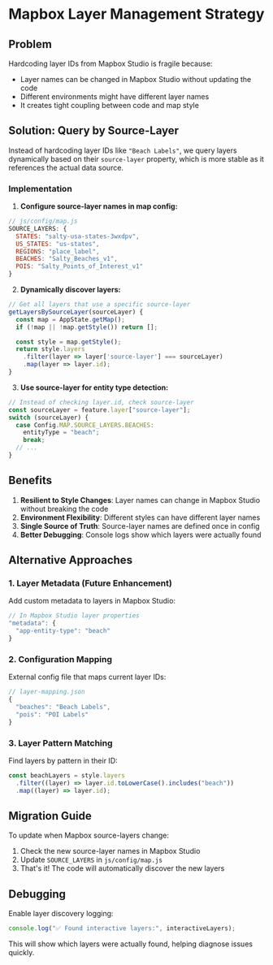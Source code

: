 # Mapbox Layer Management Strategy

## Problem

Hardcoding layer IDs from Mapbox Studio is fragile because:

- Layer names can be changed in Mapbox Studio without updating the code
- Different environments might have different layer names
- It creates tight coupling between code and map style

## Solution: Query by Source-Layer

Instead of hardcoding layer IDs like `"Beach Labels"`, we query layers dynamically based on their `source-layer` property, which is more stable as it references the actual data source.

### Implementation

1. **Configure source-layer names in map config:**

```javascript
// js/config/map.js
SOURCE_LAYERS: {
  STATES: "salty-usa-states-3wxdpv",
  US_STATES: "us-states",
  REGIONS: "place_label",
  BEACHES: "Salty_Beaches_v1",
  POIS: "Salty_Points_of_Interest_v1"
}
```

2. **Dynamically discover layers:**

```javascript
// Get all layers that use a specific source-layer
getLayersBySourceLayer(sourceLayer) {
  const map = AppState.getMap();
  if (!map || !map.getStyle()) return [];

  const style = map.getStyle();
  return style.layers
    .filter(layer => layer['source-layer'] === sourceLayer)
    .map(layer => layer.id);
}
```

3. **Use source-layer for entity type detection:**

```javascript
// Instead of checking layer.id, check source-layer
const sourceLayer = feature.layer["source-layer"];
switch (sourceLayer) {
  case Config.MAP.SOURCE_LAYERS.BEACHES:
    entityType = "beach";
    break;
  // ...
}
```

## Benefits

1. **Resilient to Style Changes**: Layer names can change in Mapbox Studio without breaking the code
2. **Environment Flexibility**: Different styles can have different layer names
3. **Single Source of Truth**: Source-layer names are defined once in config
4. **Better Debugging**: Console logs show which layers were actually found

## Alternative Approaches

### 1. Layer Metadata (Future Enhancement)

Add custom metadata to layers in Mapbox Studio:

```javascript
// In Mapbox Studio layer properties
"metadata": {
  "app-entity-type": "beach"
}
```

### 2. Configuration Mapping

External config file that maps current layer IDs:

```javascript
// layer-mapping.json
{
  "beaches": "Beach Labels",
  "pois": "POI Labels"
}
```

### 3. Layer Pattern Matching

Find layers by pattern in their ID:

```javascript
const beachLayers = style.layers
  .filter((layer) => layer.id.toLowerCase().includes("beach"))
  .map((layer) => layer.id);
```

## Migration Guide

To update when Mapbox source-layers change:

1. Check the new source-layer names in Mapbox Studio
2. Update `SOURCE_LAYERS` in `js/config/map.js`
3. That's it! The code will automatically discover the new layers

## Debugging

Enable layer discovery logging:

```javascript
console.log("✅ Found interactive layers:", interactiveLayers);
```

This will show which layers were actually found, helping diagnose issues quickly.
